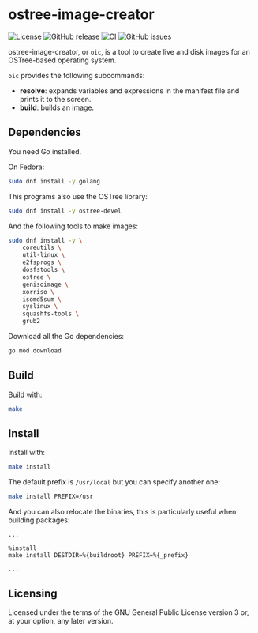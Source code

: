 <!--
SPDX-FileCopyrightText: 2020 Pier Luigi Fiorini <pierluigi.fiorini@gmail.com>

SPDX-License-Identifier: GPL-3.0-or-later
-->

ostree-image-creator
====================

[![License](https://img.shields.io/badge/license-GPLv3.0-blue.svg)](https://www.gnu.org/licenses/gpl-3.0.html)
[![GitHub release](https://img.shields.io/github/release/lirios/ostree-image-creator.svg)](https://github.com/lirios/ostree-image-creator)
[![CI](https://github.com/lirios/ostree-image-creator/workflows/CI/badge.svg?branch=develop)](https://github.com/lirios/ostree-image-creator/actions?query=workflow%3ACI)
[![GitHub issues](https://img.shields.io/github/issues/lirios/ostree-image-creator.svg)](https://github.com/lirios/ostree-image-creator/issues)

ostree-image-creator, or `oic`, is a tool to create live and disk images
for an OSTree-based operating system.

`oic` provides the following subcommands:

 * **resolve**: expands variables and expressions in the manifest file
   and prints it to the screen.
 * **build**: builds an image.

## Dependencies

You need Go installed.

On Fedora:

```sh
sudo dnf install -y golang
```

This programs also use the OSTree library:

```sh
sudo dnf install -y ostree-devel
```

And the following tools to make images:

```sh
sudo dnf install -y \
    coreutils \
    util-linux \
    e2fsprogs \
    dosfstools \
    ostree \
    genisoimage \
    xorriso \
    isomd5sum \
    syslinux \
    squashfs-tools \
    grub2
```

Download all the Go dependencies:

```sh
go mod download
```

## Build

Build with:

```sh
make
```

## Install

Install with:

```sh
make install
```

The default prefix is `/usr/local` but you can specify another one:

```sh
make install PREFIX=/usr
```

And you can also relocate the binaries, this is particularly
useful when building packages:

```
...

%install
make install DESTDIR=%{buildroot} PREFIX=%{_prefix}

...
```

## Licensing

Licensed under the terms of the GNU General Public License version 3 or,
at your option, any later version.
